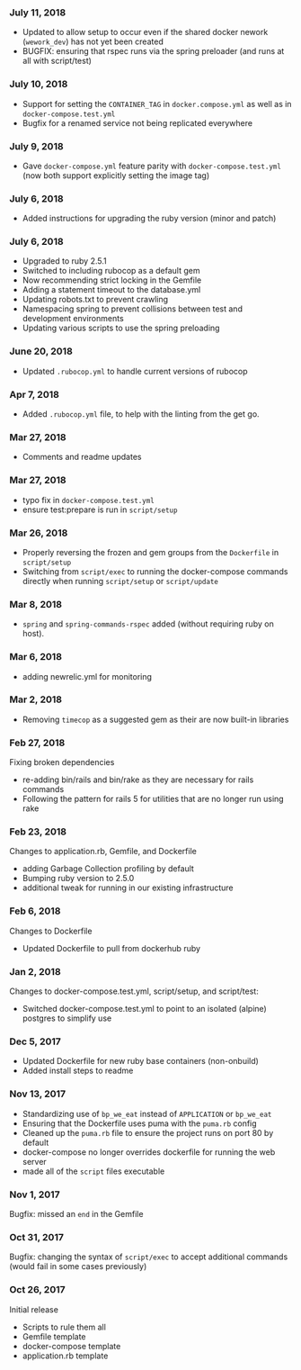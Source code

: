 ### July 11, 2018

- Updated to allow setup to occur even if the shared docker nework (`wework_dev`) has not yet been created
- BUGFIX: ensuring that rspec runs via the spring preloader (and runs at all with script/test)

### July 10, 2018

- Support for setting the `CONTAINER_TAG` in `docker.compose.yml` as well as in `docker-compose.test.yml`
- Bugfix for a renamed service not being replicated everywhere

### July 9, 2018

- Gave `docker-compose.yml` feature parity with `docker-compose.test.yml` (now both support explicitly setting the image tag)

### July 6, 2018

- Added instructions for upgrading the ruby version (minor and patch)

### July 6, 2018

- Upgraded to ruby 2.5.1
- Switched to including rubocop as a default gem
- Now recommending strict locking in the Gemfile
- Adding a statement timeout to the database.yml
- Updating robots.txt to prevent crawling
- Namespacing spring to prevent collisions between test and development environments
- Updating various scripts to use the spring preloading

### June 20, 2018

- Updated `.rubocop.yml` to handle current versions of rubocop

### Apr 7, 2018

- Added `.rubocop.yml` file, to help with the linting from the get go.

### Mar 27, 2018

- Comments and readme updates

### Mar 27, 2018

- typo fix in `docker-compose.test.yml`
- ensure test:prepare is run in `script/setup`

### Mar 26, 2018

- Properly reversing the frozen and gem groups from the `Dockerfile` in `script/setup`
- Switching from `script/exec` to running the docker-compose commands directly when running `script/setup` or `script/update`

### Mar 8, 2018

- `spring` and `spring-commands-rspec` added (without requiring ruby on host).

### Mar 6, 2018

- adding newrelic.yml for monitoring

### Mar 2, 2018

- Removing `timecop` as a suggested gem as their are now built-in libraries

### Feb 27, 2018

Fixing broken dependencies
- re-adding bin/rails and bin/rake as they are necessary for rails commands
- Following the pattern for rails 5 for utilities that are no longer run using rake

### Feb 23, 2018

Changes to application.rb, Gemfile, and Dockerfile
- adding Garbage Collection profiling by default
- Bumping ruby version to 2.5.0
- additional tweak for running in our existing infrastructure

### Feb 6, 2018

Changes to Dockerfile
- Updated Dockerfile to pull from dockerhub ruby

### Jan 2, 2018

Changes to docker-compose.test.yml, script/setup, and script/test:
- Switched docker-compose.test.yml to point to an isolated (alpine) postgres to simplify use

### Dec 5, 2017

- Updated Dockerfile for new ruby base containers (non-onbuild)
- Added install steps to readme

### Nov 13, 2017

- Standardizing use of `bp_we_eat` instead of `APPLICATION` or `bp_we_eat`
- Ensuring that the Dockerfile uses puma with the `puma.rb` config
- Cleaned up the `puma.rb` file to ensure the project runs on port 80 by default
- docker-compose no longer overrides dockerfile for running the web server
- made all of the `script` files executable

###  Nov 1, 2017

Bugfix: missed an `end` in the Gemfile

### Oct 31, 2017

Bugfix: changing the syntax of `script/exec` to accept additional commands (would fail in some cases previously)

### Oct 26, 2017

Initial release

- Scripts to rule them all
- Gemfile template
- docker-compose template
- application.rb template
